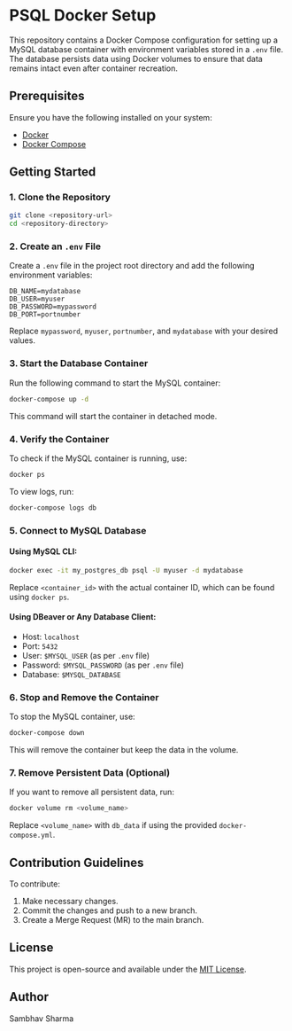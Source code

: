 # PSQL Docker Setup
This repository contains a Docker Compose configuration for setting up a MySQL database container with environment variables stored in a `.env` file. The database persists data using Docker volumes to ensure that data remains intact even after container recreation.
## Prerequisites
Ensure you have the following installed on your system:
- [Docker](https://www.docker.com/get-started)
- [Docker Compose](https://docs.docker.com/compose/install/)
## Getting Started
### 1. Clone the Repository
```sh
git clone <repository-url>
cd <repository-directory>
```
### 2. Create an `.env` File
Create a `.env` file in the project root directory and add the following environment variables:
```
DB_NAME=mydatabase
DB_USER=myuser
DB_PASSWORD=mypassword
DB_PORT=portnumber
```
Replace `mypassword`, `myuser`, `portnumber`, and `mydatabase` with your desired values.
### 3. Start the Database Container
Run the following command to start the MySQL container:
```sh
docker-compose up -d
```
This command will start the container in detached mode.
### 4. Verify the Container
To check if the MySQL container is running, use:
```sh
docker ps
```
To view logs, run:
```sh
docker-compose logs db
```
### 5. Connect to MySQL Database
#### Using MySQL CLI:
```sh
docker exec -it my_postgres_db psql -U myuser -d mydatabase
```
Replace `<container_id>` with the actual container ID, which can be found using `docker ps`.
#### Using DBeaver or Any Database Client:
- Host: `localhost`
- Port: `5432`
- User: `$MYSQL_USER` (as per `.env` file)
- Password: `$MYSQL_PASSWORD` (as per `.env` file)
- Database: `$MYSQL_DATABASE`
### 6. Stop and Remove the Container
To stop the MySQL container, use:
```sh
docker-compose down
```
This will remove the container but keep the data in the volume.
### 7. Remove Persistent Data (Optional)
If you want to remove all persistent data, run:
```sh
docker volume rm <volume_name>
```
Replace `<volume_name>` with `db_data` if using the provided `docker-compose.yml`.
## Contribution Guidelines
To contribute:
1. Make necessary changes.
2. Commit the changes and push to a new branch.
3. Create a Merge Request (MR) to the main branch.
## License
This project is open-source and available under the [MIT License](LICENSE).
## Author
Sambhav Sharma